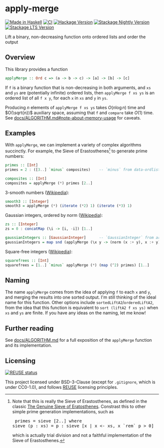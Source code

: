 <!--
SPDX-FileCopyrightText: Copyright Preetham Gujjula
SPDX-License-Identifier: BSD-3-Clause
-->

# apply-merge

[![Made in Haskell](https://img.shields.io/badge/Made_in-Haskell-5e5086?logo=haskell&style=flat)](https://haskell.org)
[![CI](https://github.com/pgujjula/apply-merge/actions/workflows/ci.yml/badge.svg?branch=main)](https://github.com/pgujjula/apply-merge/actions/workflows/ci.yml?query=branch%3Amain)
[![Hackage Version](https://img.shields.io/hackage/v/apply-merge?style=flat&color=blue)](https://hackage.haskell.org/package/apply-merge)
[![Stackage Nightly Version](http://stackage.org/package/apply-merge/badge/nightly?color=blue)](https://www.stackage.org/nightly/package/apply-merge)
[![Stackage LTS Version](http://stackage.org/package/apply-merge/badge/lts?color=blue)](https://www.stackage.org/lts/package/apply-merge)

Lift a binary, non-decreasing function onto ordered lists and order the output

## Overview

This library provides a function

```haskell
applyMerge :: Ord c => (a -> b -> c) -> [a] -> [b] -> [c]
```

If `f` is a binary function that is non-decreasing in both arguments, and `xs`
and `ys` are (potentially infinite) ordered lists, then `applyMerge f xs ys` is
an ordered list of all `f x y`, for each `x` in `xs` and `y` in `ys`.

Producing $n$ elements of `applyMerge f xs ys` takes $O(n \log n)$ time and
$O(\sqrt{n})$ auxiliary space, assuming that `f` and `compare` take $O(1)$ time.
See <!-- Relative link doesn't work here for some reason, see issue #17 -->
[docs/ALGORITHM.md#note-about-memory-usage](https://github.com/pgujjula/apply-merge/blob/main/docs/ALGORITHM.md#note-about-memory-usage)
for caveats.

## Examples

With `applyMerge`, we can implement a variety of complex algorithms succinctly.
For example, the Sieve of Erastosthenes[^1] to generate prime numbers:

```haskell
primes :: [Int]
primes = 2 : ([3..] `minus` composites)    -- `minus` from data-ordlist

composites :: [Int]
composites = applyMerge (*) primes [2..]
```

3-smooth numbers ([Wikipedia](https://en.wikipedia.org/wiki/Smooth_number)):

```haskell
smooth3 :: [Integer]
smooth3 = applyMerge (*) (iterate (*2) 1) (iterate (*3) 1)
```

Gaussian integers, ordered by norm ([Wikipedia](https://en.wikipedia.org/wiki/Gaussian_integer)):

```haskell
zs :: [Integer]
zs = 0 : concatMap (\i -> [i, -i]) [1..]

gaussianIntegers :: [GaussianInteger]      -- `GaussianInteger` from arithmoi
gaussianIntegers = map snd (applyMerge (\x y -> (norm (x :+ y), x :+ y)) zs zs)
```

Square-free integers ([Wikipedia](https://en.wikipedia.org/wiki/Square-free_integer)):

```haskell
squarefrees :: [Int]
squarefrees = [1..] `minus` applyMerge (*) (map (^2) primes) [1..]
```

## Naming

The name `applyMerge` comes from the idea of applying `f` to each `x` and `y`,
and merging the results into one sorted output. I'm still thinking of the ideal
name for this function. Other options include `sortedLiftA2`/`orderedLiftA2`,
from the idea that this function is equivalent to `sort (liftA2 f xs ys)` when
`xs` and `ys` are finite. If you have any ideas on the naming, let me know!

## Further reading

See [docs/ALGORITHM.md](docs/ALGORITHM.md) for a full exposition of the
`applyMerge` function and its implementation.

## Licensing

[![REUSE status](https://api.reuse.software/badge/github.com/pgujjula/apply-merge)](https://api.reuse.software/info/github.com/pgujjula/apply-merge)

This project licensed under BSD-3-Clause (except for `.gitignore`, which is
under CC0-1.0), and follows [REUSE](https://reuse.software) licensing
principles.

[^1]: Note that this is really the Sieve of Erastosthenes, as defined in the classic [The Genuine Sieve of Eratosthenes](https://www.cs.hmc.edu/~oneill/papers/Sieve-JFP.pdf). Constrast this to other simple prime generation implementations, such as <pre> primes = sieve [2..] where sieve (p : xs) = p : sieve [x | x <- xs, x \`rem\` p > 0]</pre> which is actually trial division and not a faithful implementation of the Sieve of Erastosthenes.
